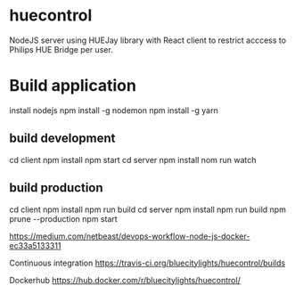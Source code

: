 # huecontrol
NodeJS server using HUEJay library with React client to restrict acccess to Philips HUE Bridge per user.


# Build application
install nodejs
npm install -g nodemon
npm install -g yarn



## build development
cd client
npm install
npm start
cd server
npm install
nom run watch

## build production
cd client
npm install
npm run build
cd server
npm install
npm run build
npm prune --production 
npm start

https://medium.com/netbeast/devops-workflow-node-js-docker-ec33a5133311


Continuous integration
https://travis-ci.org/bluecitylights/huecontrol/builds

Dockerhub
https://hub.docker.com/r/bluecitylights/huecontrol/
